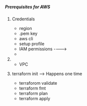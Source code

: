 ##### Prerequisites for AWS 

1. Credentials 
	- region 
	- .pem key 
	- aws cli 
	- setup profile 
	- IAM permissions  ----> 
	- 
	
	
2. - VPC  

3. terraform init --> Happens one time 

   - terraforom validate 
   - terraform fmt 
   - terraform plan 
   - terraform apply
   
